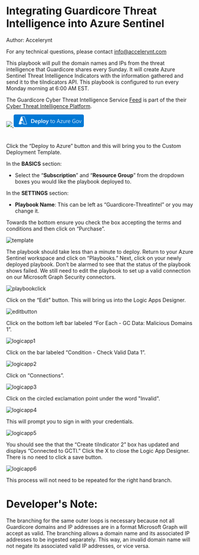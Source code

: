 # Integrating Guardicore Threat Intelligence into Azure Sentinel

Author: Accelerynt

For any technical questions, please contact info@accelerynt.com

This playbook will pull the domain names and IPs from the threat intelligence that Guardicore shares every Sunday. It will create Azure Sentinel Threat Intelligence Indicators with the information gathered and send it to the tiIndicators API. This playbook is configured to run every Monday morning at 6:00 AM EST.

The Guardicore Cyber Threat Intelligence Service [Feed](https://threatintelligence.guardicore.com/download-guardicore-cyber-threat-intelligence-data) is part of the their [Cyber Threat Intelligence Platform](https://threatintelligence.guardicore.com/).




<a href="https://portal.azure.com/#create/Microsoft.Template/uri/https%3A%2F%2Fraw.githubusercontent.com%2FAzure%2FAzure-Sentinel%2Fmaster%2FPlaybooks%2FGuardicore-ThreatIntel%2Fazuredeploy.json" target="_blank">
    <img src="https://aka.ms/deploytoazurebutton""/>
</a>
<a href="https://portal.azure.us/#create/Microsoft.Template/uri/https://raw.githubusercontent.com/Azure/Azure-Sentinel/master/Playbooks/Guardicore-ThreatIntel/azuredeploy.json" target="_blank"><img src="https://raw.githubusercontent.com/Azure/azure-quickstart-templates/master/1-CONTRIBUTION-GUIDE/images/deploytoazuregov.png"/></a>


 #
Click the “Deploy to Azure” button and this will bring you to the Custom Deployment Template.

In the **BASICS** section:

* Select the “**Subscription**” and “**Resource Group**” from the dropdown boxes you would like the playbook deployed to.

In the **SETTINGS** section:

* **Playbook Name**: This can be left as “Guardicore-ThreatIntel” or you may change it.

Towards the bottom ensure you check the box accepting the terms and conditions and then click on “Purchase”.

![template](Images/template.png)

The playbook should take less than a minute to deploy. Return to your Azure Sentinel workspace and click on “Playbooks.” Next, click on your newly deployed playbook. Don’t be alarmed to see that the status of the playbook shows failed. We still need to edit the playbook to set up a valid connection on our Microsoft Graph Security connectors.

![playbookclick](Images/playbookclick.png)

Click on the “Edit” button. This will bring us into the Logic Apps Designer.

![editbutton](Images/editbutton.png)

Click on the bottom left bar labeled “For Each - GC Data: Malicious Domains 1”.

![logicapp1](Images/logicapp1.png)

Click on the bar labeled “Condition - Check Valid Data 1”.

![logicapp2](Images/logicapp2.png)

Click on “Connections”.

![logicapp3](Images/logicapp3.png)

Click on the circled exclamation point under the word "Invalid".

![logicapp4](Images/logicapp4.png)

This will prompt you to sign in with your credentials.

![logicapp5](Images/logicapp5.png)

You should see the that the “Create tiIndicator 2” box has updated and displays “Connected to GCTI.” Click the X to close the Logic App Designer. There is no need to click a save button.

![logicapp6](Images/logicapp6.png)

This process will not need to be repeated for the right hand branch.

# Developer's Note:
The branching for the same outer loops is necessary because not all Guardicore domains and IP addresses are in a format Microsoft Graph will accept as valid.
The branching allows a domain name and its associated IP addresses to be ingested separately.
This way, an invalid domain name will not negate its associated valid IP addresses, or vice versa.
